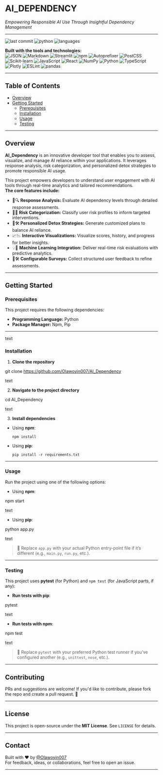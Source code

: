 # AI_DEPENDENCY

_Empowering Responsible AI Use Through Insightful Dependency Management_

---

![last commit](https://img.shields.io/badge/last%20commit-june-blue) ![python](https://img.shields.io/badge/python-92.6%25-blue) ![languages](https://img.shields.io/badge/languages-17-yellow)

**Built with the tools and technologies:**  
![JSON](https://img.shields.io/badge/-JSON-000) ![Markdown](https://img.shields.io/badge/-Markdown-404040) ![Streamlit](https://img.shields.io/badge/-Streamlit-fd4e1f) ![npm](https://img.shields.io/badge/-npm-cb3837) ![Autoprefixer](https://img.shields.io/badge/-Autoprefixer-d32d27) ![PostCSS](https://img.shields.io/badge/-PostCSS-dd3a0a) ![Scikit-learn](https://img.shields.io/badge/-scikit--learn-f7931e) ![JavaScript](https://img.shields.io/badge/-JavaScript-f7df1e) ![React](https://img.shields.io/badge/-React-61dafb) ![NumPy](https://img.shields.io/badge/-NumPy-013243) ![Python](https://img.shields.io/badge/-Python-3572A5) ![TypeScript](https://img.shields.io/badge/-TypeScript-007acc) ![Plotly](https://img.shields.io/badge/-Plotly-3f4e98) ![ESLint](https://img.shields.io/badge/-ESLint-4B32C3) ![pandas](https://img.shields.io/badge/-pandas-150458)

---

## Table of Contents

- [Overview](#overview)
- [Getting Started](#getting-started)
  - [Prerequisites](#prerequisites)
  - [Installation](#installation)
  - [Usage](#usage)
  - [Testing](#testing)

---

## Overview

**AI_Dependency** is an innovative developer tool that enables you to assess, visualize, and manage AI reliance within your applications. It leverages response analysis, risk categorization, and personalized detox strategies to promote responsible AI usage.

This project empowers developers to understand user engagement with AI tools through real-time analytics and tailored recommendations.  
**The core features include:**

- 🧩🔍 **Response Analysis:** Evaluate AI dependency levels through detailed response assessments.
- 🎯🍬 **Risk Categorization:** Classify user risk profiles to inform targeted interventions.
- 🚀🛠 **Personalized Detox Strategies:** Generate customized plans to balance AI reliance.
- 📈📉 **Interactive Visualizations:** Visualize scores, history, and progress for better insights.
- 💡🧠 **Machine Learning Integration:** Deliver real-time risk evaluations with predictive analytics.
- 📝🛠 **Configurable Surveys:** Collect structured user feedback to refine assessments.

---

## Getting Started

### Prerequisites

This project requires the following dependencies:

- **Programming Language:** Python
- **Package Manager:** Npm, Pip

---

text
### Installation

1. **Clone the repository**

git clone https://github.com/Olawoyin007/AI_Dependency

text

2. **Navigate to the project directory**

cd AI_Dependency

text

3. **Install dependencies**

- Using **npm**:

  ```
  npm install
  ```

- Using **pip**:

  ```
  pip install -r requirements.txt
  ```

---

### Usage

Run the project using one of the following options:

- Using **npm**:

npm start

text

- Using **pip**:

python app.py

text

> 🔁 Replace `app.py` with your actual Python entry-point file if it’s different (e.g., `main.py`, `run.py`, etc.).

---

### Testing

This project uses **pytest** (for Python) and `npm test` (for JavaScript parts, if any):

- **Run tests with pip**:

pytest

text

- **Run tests with npm**:

npm test

text

> 🔬 Replace `pytest` with your preferred Python test runner if you’ve configured another (e.g., `unittest`, `nose`, etc.).

---

## Contributing

PRs and suggestions are welcome! If you'd like to contribute, please fork the repo and create a pull request. 🙂

---

## License

This project is open-source under the **MIT License**. See `LICENSE` for details.

---

## Contact

Built with ❤ by [@Olawoyin007](https://github.com/Olawoyin007)  
For feedback, ideas, or collaborations, feel free to open an issue.

---
